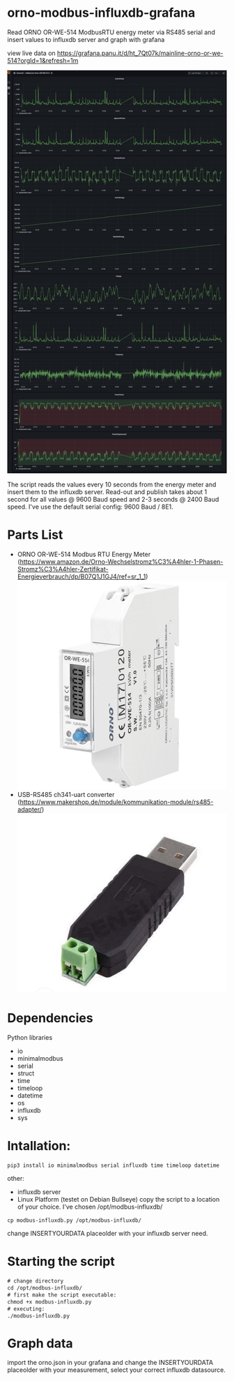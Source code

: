 # orno-modbus-influxdb-grafana
Read ORNO OR-WE-514 ModbusRTU energy meter via RS485 serial and insert values to influxdb server and graph with grafana

view live data on https://grafana.panu.it/d/ht_7Qt07k/mainline-orno-or-we-514?orgId=1&refresh=1m

![Pic4](pics/grafanas.png)

The script reads the values every 10 seconds from the energy meter and insert them to the influxdb server. Read-out and publish takes about 1 second for all values @ 9600 Baud speed and 2-3 seconds @ 2400 Baud speed.
I've use the default serial config: 9600 Baud / 8E1.

# Parts List
- ORNO OR-WE-514 Modbus RTU Energy Meter (https://www.amazon.de/Orno-Wechselstromz%C3%A4hler-1-Phasen-Stromz%C3%A4hler-Zertifikat-Energieverbrauch/dp/B07Q1J1GJ4/ref=sr_1_1)
![Pic1](pics/OR-WE-514.jpg)
- USB-RS485 ch341-uart converter (https://www.makershop.de/module/kommunikation-module/rs485-adapter/)
![Pic2](pics/rs485-usb.PNG)

# Dependencies
Python libraries
- io
- minimalmodbus
- serial
- struct
- time
- timeloop
- datetime
- os
- influxdb
- sys

# Intallation:
```
pip3 install io minimalmodbus serial influxdb time timeloop datetime
```
other:
- influxdb server
- Linux Platform (testet on Debian Bullseye)
copy the script to a location of your choice. I've chosen /opt/modbus-influxdb/

```
cp modbus-influxdb.py /opt/modbus-influxdb/
```

change INSERTYOURDATA placeolder with your influxdb server need.

# Starting the script
```
# change directory
cd /opt/modbus-influxdb/
# first make the script executable:
chmod +x modbus-influxdb.py
# executing:
./modbus-influxdb.py
```

# Graph data

import the orno.json in your grafana and change the INSERTYOURDATA placeolder with your measurement, select your correct influxdb datasource.
